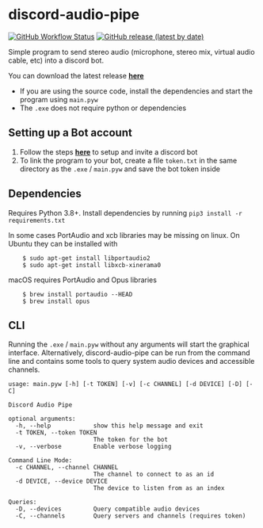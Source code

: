 # discord-audio-pipe
[![GitHub Workflow Status](https://github.com/QiCuiHub/discord-audio-pipe/workflows/CI/badge.svg)](https://github.com/QiCuiHub/discord-audio-pipe/actions?query=workflow%3ACI)
[![GitHub release (latest by date)](https://img.shields.io/github/v/release/QiCuiHub/discord-audio-pipe)](https://github.com/QiCuiHub/discord-audio-pipe/releases/latest)

Simple program to send stereo audio (microphone, stereo mix, virtual audio cable, etc) into a discord bot.

You can download the latest release [**here**](https://github.com/QiCuiHub/discord-audio-pipe/releases)
- If you are using the source code, install the dependencies and start the program using `main.pyw`
- The `.exe` does not require python or dependencies

## Setting up a Bot account
1. Follow the steps [**here**](https://docs.pycord.dev/en/master/discord.html) to setup and invite a discord bot
2. To link the program to your bot, create a file ``token.txt`` in the same directory as the `.exe` / `main.pyw` and save the bot token inside

## Dependencies
Requires Python 3.8+. Install dependencies by running `pip3 install -r requirements.txt`

In some cases PortAudio and xcb libraries may be missing on linux. On Ubuntu they can be installed with
```
    $ sudo apt-get install libportaudio2
    $ sudo apt-get install libxcb-xinerama0
```
macOS requires PortAudio and Opus libraries
```
    $ brew install portaudio --HEAD
    $ brew install opus
```

## CLI
Running the `.exe` / `main.pyw` without any arguments will start the graphical interface. Alternatively, discord-audio-pipe can be run from the command line and contains some tools to query system audio devices and accessible channels.
```
usage: main.pyw [-h] [-t TOKEN] [-v] [-c CHANNEL] [-d DEVICE] [-D] [-C]

Discord Audio Pipe

optional arguments:
  -h, --help            show this help message and exit
  -t TOKEN, --token TOKEN
                        The token for the bot
  -v, --verbose         Enable verbose logging

Command Line Mode:
  -c CHANNEL, --channel CHANNEL
                        The channel to connect to as an id
  -d DEVICE, --device DEVICE
                        The device to listen from as an index

Queries:
  -D, --devices         Query compatible audio devices
  -C, --channels        Query servers and channels (requires token)
```

